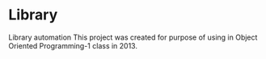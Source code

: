 # Library
Library automation
This project was created for purpose of using in Object Oriented Programming-1 class in 2013.
